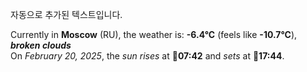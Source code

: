 
자동으로 추가된 텍스트입니다.

<!--START_SECTION:weather:moscow-->
Currently in **Moscow** (RU), the weather is: **-6.4°C** (feels like **-10.7°C**), ***broken clouds***<br/>
On *February 20, 2025*, the *sun rises* at 🌅**07:42** and *sets* at 🌇**17:44**.
<!--END_SECTION:weather-->
